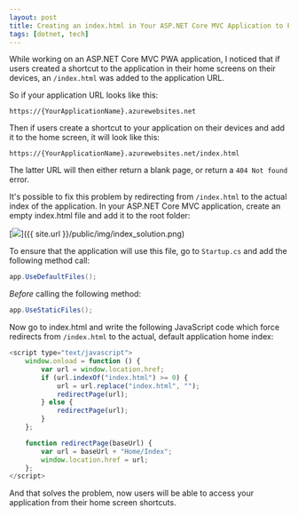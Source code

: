 ```yaml
---
layout: post
title: Creating an index.html in Your ASP.NET Core MVC Application to Fix Website Shortcuts on Devices
tags: [dotnet, tech]
---
```

While working on an ASP.NET Core MVC PWA application, I noticed that if users created a shortcut to the application in their home screens on their devices, an <code>/index.html</code> was added to the application URL.

So if your application URL looks like this:

<code>https://{YourApplicationName}.azurewebsites.net</code>

Then if users create a shortcut to your application on their devices and add it to the home screen, it will look like this:

<code>https://{YourApplicationName}.azurewebsites.net/index.html</code>

The latter URL will then either return a blank page, or return a <code>404 Not found</code> error.

It's possible to fix this problem by redirecting from <code>/index.html</code> to the actual index of the application. In your ASP.NET Core MVC application, create an empty index.html file and add it to the root folder:

[<img src="{{ site.url }}/public/img/index_solution.png">]({{ site.url }}/public/img/index_solution.png)

To ensure that the application will use this file, go to <code>Startup.cs</code> and add the following method call:

```csharp
app.UseDefaultFiles();
```
*Before* calling the following method:

```csharp
app.UseStaticFiles();
```

Now go to index.html and write the following JavaScript code which force redirects from <code>/index.html</code> to the actual, default application home index:

```javascript
<script type="text/javascript">
    window.onload = function () {
        var url = window.location.href;
        if (url.indexOf("index.html") >= 0) {
            url = url.replace("index.html", "");
            redirectPage(url);
        } else {
            redirectPage(url);
        }
    };

    function redirectPage(baseUrl) {
        var url = baseUrl + "Home/Index";
        window.location.href = url;
    };
</script>
```

And that solves the problem, now users will be able to access your application from their home screen shortcuts.